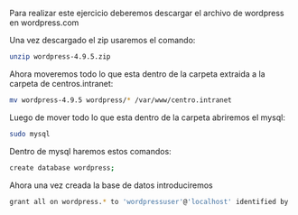 Para realizar este ejercicio deberemos descargar el archivo de wordpress en wordpress.com

Una vez descargado el zip usaremos el comando:
```bash
unzip wordpress-4.9.5.zip
```
Ahora moveremos todo lo que esta dentro de la carpeta extraida a la carpeta de centros.intranet:
```bash
mv wordpress-4.9.5 wordpress/* /var/www/centro.intranet
```
Luego de mover todo lo que esta dentro de la carpeta abriremos el mysql:
```bash
sudo mysql
```
Dentro de mysql haremos estos comandos:
```bash
create database wordpress;
```
Ahora una vez creada la base de datos introduciremos 
```bash 
grant all on wordpress.* to 'wordpressuser'@'localhost' identified by 'wordpressuser';
```
